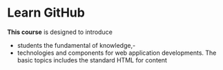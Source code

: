 # Learn GitHub


**This course** is designed to introduce 
- students the fundamental of knowledge,- 
- technologies and components for web application developments. The basic topics includes the standard HTML for content
